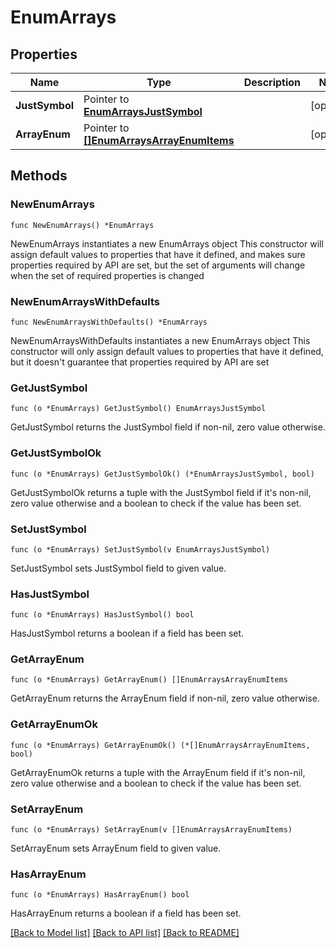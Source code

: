 # EnumArrays

## Properties

Name | Type | Description | Notes
------------ | ------------- | ------------- | -------------
**JustSymbol** | Pointer to [**EnumArraysJustSymbol**](EnumArraysJustSymbol.md) |  | [optional] 
**ArrayEnum** | Pointer to [**[]EnumArraysArrayEnumItems**](EnumArraysArrayEnumItems.md) |  | [optional] 

## Methods

### NewEnumArrays

`func NewEnumArrays() *EnumArrays`

NewEnumArrays instantiates a new EnumArrays object
This constructor will assign default values to properties that have it defined,
and makes sure properties required by API are set, but the set of arguments
will change when the set of required properties is changed

### NewEnumArraysWithDefaults

`func NewEnumArraysWithDefaults() *EnumArrays`

NewEnumArraysWithDefaults instantiates a new EnumArrays object
This constructor will only assign default values to properties that have it defined,
but it doesn't guarantee that properties required by API are set

### GetJustSymbol

`func (o *EnumArrays) GetJustSymbol() EnumArraysJustSymbol`

GetJustSymbol returns the JustSymbol field if non-nil, zero value otherwise.

### GetJustSymbolOk

`func (o *EnumArrays) GetJustSymbolOk() (*EnumArraysJustSymbol, bool)`

GetJustSymbolOk returns a tuple with the JustSymbol field if it's non-nil, zero value otherwise
and a boolean to check if the value has been set.

### SetJustSymbol

`func (o *EnumArrays) SetJustSymbol(v EnumArraysJustSymbol)`

SetJustSymbol sets JustSymbol field to given value.

### HasJustSymbol

`func (o *EnumArrays) HasJustSymbol() bool`

HasJustSymbol returns a boolean if a field has been set.

### GetArrayEnum

`func (o *EnumArrays) GetArrayEnum() []EnumArraysArrayEnumItems`

GetArrayEnum returns the ArrayEnum field if non-nil, zero value otherwise.

### GetArrayEnumOk

`func (o *EnumArrays) GetArrayEnumOk() (*[]EnumArraysArrayEnumItems, bool)`

GetArrayEnumOk returns a tuple with the ArrayEnum field if it's non-nil, zero value otherwise
and a boolean to check if the value has been set.

### SetArrayEnum

`func (o *EnumArrays) SetArrayEnum(v []EnumArraysArrayEnumItems)`

SetArrayEnum sets ArrayEnum field to given value.

### HasArrayEnum

`func (o *EnumArrays) HasArrayEnum() bool`

HasArrayEnum returns a boolean if a field has been set.


[[Back to Model list]](../README.md#documentation-for-models) [[Back to API list]](../README.md#documentation-for-api-endpoints) [[Back to README]](../README.md)


